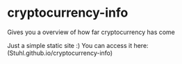 # cryptocurrency-info
Gives you a overview of how far cryptocurrency has come

Just a simple static site :)
You can access it here: (Stuhl.github.io/cryptocurrency-info)
